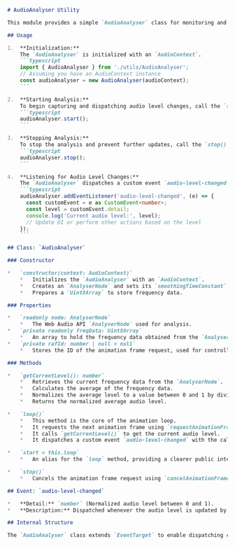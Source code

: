 ```markdown
# AudioAnalyser Utility

This module provides a simple `AudioAnalyser` class for monitoring and reporting the current audio level within the application. It leverages the Web Audio API's `AnalyserNode` to capture frequency data, from which an average audio level is calculated. This level can then be used by other components, such as UI elements, to visually represent the current audio intensity.

## Usage

1.  **Initialization:**
    The `AudioAnalyser` is initialized with an `AudioContext`.
    ```typescript
    import { AudioAnalyser } from './utils/AudioAnalyser';
    // Assuming you have an AudioContext instance
    const audioAnalyser = new AudioAnalyser(audioContext);
    ```

2.  **Starting Analysis:**
    To begin capturing and dispatching audio level changes, call the `start()` method.
    ```typescript
    audioAnalyser.start();
    ```

3.  **Stopping Analysis:**
    To stop the analysis and prevent further updates, call the `stop()` method.
    ```typescript
    audioAnalyser.stop();
    ```

4.  **Listening for Audio Level Changes:**
    The `AudioAnalyser` dispatches a custom event `audio-level-changed` whenever the audio level is updated. This event's `detail` property contains the current audio level as a normalized number between 0 and 1.
    ```typescript
    audioAnalyser.addEventListener('audio-level-changed', (e) => {
      const customEvent = e as CustomEvent<number>;
      const level = customEvent.detail;
      console.log('Current audio level:', level);
      // Update UI or perform other actions based on the level
    });
    ```

## Class: `AudioAnalyser`

### Constructor

*   `constructor(context: AudioContext)`
    *   Initializes the `AudioAnalyser` with an `AudioContext`.
    *   Creates an `AnalyserNode` and sets its `smoothingTimeConstant` to `0` for immediate feedback.
    *   Prepares a `Uint8Array` to store frequency data.

### Properties

*   `readonly node: AnalyserNode`
    *   The Web Audio API `AnalyserNode` used for analysis.
*   `private readonly freqData: Uint8Array`
    *   An array to hold the frequency data obtained from the `AnalyserNode`.
*   `private rafId: number | null = null`
    *   Stores the ID of the animation frame request, used for controlling the animation loop.

### Methods

*   `getCurrentLevel(): number`
    *   Retrieves the current frequency data from the `AnalyserNode`.
    *   Calculates the average of the frequency data.
    *   Normalizes the average level to a value between 0 and 1 by dividing by `0xff`.
    *   Returns the normalized average audio level.

*   `loop()`
    *   This method is the core of the animation loop.
    *   It requests the next animation frame using `requestAnimationFrame` to call itself again, creating a continuous loop.
    *   It calls `getCurrentLevel()` to get the current audio level.
    *   It dispatches a custom event `audio-level-changed` with the calculated level as the `detail`.

*   `start = this.loop`
    *   An alias for the `loop` method, providing a clearer public interface for starting the analysis.

*   `stop()`
    *   Cancels the animation frame request using `cancelAnimationFrame` if `rafId` is set, effectively stopping the `loop`.

## Event: `audio-level-changed`

*   **Detail:** `number` (Normalized audio level between 0 and 1).
*   **Description:** Dispatched whenever the audio level is updated by the `loop` method.

## Internal Structure

The `AudioAnalyser` class extends `EventTarget` to enable dispatching custom events. The `loop` method is designed to be called repeatedly via `requestAnimationFrame`, ensuring smooth updates. The `node` property is the direct interface to the Web Audio API's `AnalyserNode`, allowing for detailed frequency analysis if needed, though this class focuses on the average level.
```
